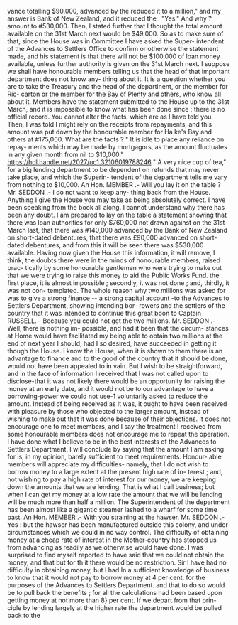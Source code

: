 vance totalling $90.000, advanced by the reduced it to a million," and my answer is Bank of New Zealand, and it reduced the . "Yes." And why ? amount to #530,000. Then, I stated further that I thought the total amount available on the 31st March next would be $49,000. So as to make sure of that, since the House was in Committee I have asked the Super- intendent of the Advances to Settlers Office to confirm or otherwise the statement made, and his statement is that there will not be $100,000 of loan money available, unless further authority is given on the 31st March next. I suppose we shall have honourable members telling us that the head of that important department does not know any- thing about it. It is a question whether you are to take the Treasury and the head of the departinent, or the member for Ric- carton or the member for the Bay of Plenty and others, who know all about it. Members have the statement submitted to the House up to the 31st March, and it is impossible to know what has been done since ; there is no official record. You cannot alter the facts, which are as I have told you. Then, I was told I might rely on the receipts from repayments, and this amount was put down by the honourable member for Ha ke's Bay and others at #175,000. What are the facts ? " It is idle to place any reliance on repay- ments which may be made by mortgagors, as the amount fluctuates in any given month from nil to $10,000." https://hdl.handle.net/2027/uc1.32106019788246 " A very nice cup of tea," for a big lending department to be dependent on refunds that may never take place, and which the Superin- tendent of the department tells me vary from nothing to $10,000. An Hon. MEMBER .- Will you lay it on the table ? Mr. SEDDON .- I do not want to keep any- thing back from the House. Anything I give the House you may take as being absolutely correct. I have been speaking from the book all along. I cannot understand why there has been any doubt. I am prepared to lay on the table a statement showing that there was loan authorities for only $760,000 not drawn against on the 31st March last, that there was #140,000 advanced by the Bank of New Zealand on short-dated debentures, that there was £90,000 advanced on short- dated debentures, and from this it will be seen there was $530,000 available. Having now given the House this information, it will remove, I think, the doubts there were in the minds of honourable members, raised prac- tically by some honourable gentlemen who were trying to make out that we were trying to raise this money to aid the Public Works Fund. the first place, it is almost impossible ; secondly, it was not done ; and, thirdly, it was not con- templated. The whole reason why two millions was asked for was to give a strong finance -- a strong capital account -to the Advances to Settlers Department, showing intending bor- rowers and the settlers of the country that it was intended to continue this great boon to Captain RUSSELL. - Because you could not get the two millions. Mr. SEDDON .- Well, there is nothing im- possible, and had it been that the circum- stances at Home would have facilitated my being able to obtain two millions at the end of next year I should, had I so desired, have succeeded in getting it though the House. I know the House, when it is shown to them there is an advantage to finance and to the good of the country that it should be done, would not have been appealed to in vain. But I wish to be straightforward, and in the face of information I received that I was not called upon to disclose-that it was not likely there would be an opportunity for raising the money at an early date, and it would not be to our advantage to have a borrowing-power we could not use-1 voluntarily asked to reduce the amount. Instead of being received as it was, it ought to have been received with pleasure by those who objected to the larger amount, instead of wishing to make out that it was done because of their objections. It does not encourage one to meet members, and I say the treatment I received from some honourable members does not encourage me to repeat the operation. I have done what I believe to be in the best interests of the Advances to Settlers Department. I will conclude by saying that the amount I am asking for is, in my opinion, barely sufficient to meet requirements. Honour- able members will appreciate my difficulties- namely, that I do not wish to borrow money to a large extent at the present high rate of in- terest ; and, not wishing to pay a high rate of interest for our money, we are keeping down the amounts that we are lending. That is what I call business; but when I can get my money at a low rate the amount that we will be lending will be much more than half a million. The Superintendent of the department has been almost like a gigantic steamer lashed to a wharf for some time past. An Hon. MEMBER .- With you straining at the hawser. Mr. SEDDON .- Yes : but the hawser has been manufactured outside this colony, and under circumstances which we could in no way control. The difficulty of obtaining money at a cheap rate of interest in the Mother-country has stopped us from advancing as readily as we otherwise would have done. I was surprised to find myself reported to have said that we could not obtain the money, and that but for th it there would be no restriction. Sir I have had no difficulty in obtaining money, but I had In a sufficient knowledge of business to know that it would not pay to borrow money at 4 per cent. for the purposes of the Advances to Settlers Department. and that to do so would be to pull back the benefits ; for all the calculations had been based upon getting money at not more than 8} per cent. If we depart from that prin- ciple by lending largely at the higher rate the department would be pulled back to the 